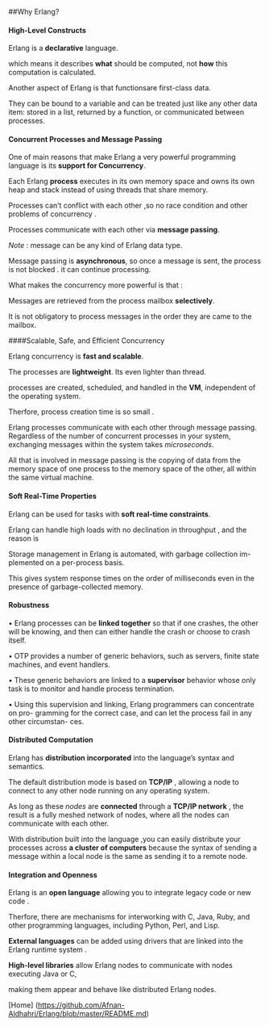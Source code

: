 ##Why Erlang?

#### High-Level Constructs 

Erlang is a **declarative** language. 

which means it describes **what** should be computed, not **how** this computation is calculated. 

Another aspect of Erlang is that functionsare first-class data. 

They can be bound to a variable and can be treated just like any other data item: stored in a list, returned by a function, or communicated between processes.


#### Concurrent Processes and Message Passing 

One of main reasons that make Erlang a very powerful programming language is its **support for Concurrency**.

Each Erlang **process** executes in its own memory space and owns its own heap and stack instead of using threads that share memory.

Processes can’t conflict with each other ,so no race condition and other problems of concurrency .

Processes communicate with each other via **message passing**.

*Note* : message can be any kind of Erlang data type. 

Message passing is **asynchronous**, so once a message is sent, the process is not blocked . it can continue processing. 

What makes the concurrency more powerful is that :

Messages are retrieved from the process mailbox **selectively**. 

It is not obligatory to process messages in the order they are came to the mailbox.


####Scalable, Safe, and Efficient Concurrency 

Erlang concurrency is **fast and scalable**. 

The processes are **lightweight**. Its even lighter than thread.

processes are created, scheduled, and handled in the **VM**, independent of the operating system. 

Therfore, process creation time is so small . 

Erlang processes communicate with each other through message passing. Regardless of the number of concurrent processes in your system, exchanging messages within the system takes *microseconds*.

All that is involved in message passing is the copying of data from the memory space of one process to the memory space of the other, all within the same virtual machine. 


#### Soft Real-Time Properties 

Erlang can be used  for tasks with **soft real-time constraints**. 

Erlang can handle high loads with no declination in throughput , and the reason is 

Storage management in Erlang is automated, with garbage collection im- plemented on a per-process basis. 

This gives system response times on the order of milliseconds even in the presence of garbage-collected memory.


#### Robustness 

• Erlang processes can be **linked together** so that if one crashes, the other will be knowing, and then can either handle the   crash or choose to crash itself.

• OTP provides a number of generic behaviors, such as servers, finite state machines, and event handlers. 

• These generic behaviors are linked to a **supervisor** behavior whose only task is to monitor and handle process termination.

• Using this supervision and linking, Erlang programmers can concentrate on pro- gramming for the correct case, and can let the process fail in any other circumstan- ces. 


#### Distributed Computation 

Erlang has **distribution incorporated** into the language’s syntax and semantics.

The default distribution mode is based on **TCP/IP** , allowing a node to connect to any other node running on any operating system. 

As long as these *nodes* are **connected** through a **TCP/IP network** , the result is a fully meshed network of nodes, where all the nodes can communicate with each other.

With distribution built into the language ,you can easily distribute your processes across **a cluster of computers** because the  syntax of sending a message within a local node is the same as sending it to a remote node.


#### Integration and Openness

Erlang is an **open language** allowing you to integrate legacy code or new code .
 
Therfore, there are mechanisms for interworking with C, Java, Ruby, and other programming languages, including Python, Perl, and Lisp.

**External languages** can be added using drivers that are linked into the Erlang runtime system .

**High-level libraries** allow Erlang nodes to communicate with nodes executing Java or C, 

making them appear and behave like  distributed Erlang nodes. 

[Home] (https://github.com/Afnan-Aldhahri/Erlang/blob/master/README.md) 
